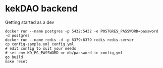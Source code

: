 # kekDAO backend

Getting started as a dev
```shell
docker run --name postgres -p 5432:5432 -e POSTGRES_PASSWORD=password -d postgres
docker run --name redis -d -p 6379:6379 redis redis-server
cp config-sample.yml config.yml
# edit config to suit your needs
# set env KD_PG_PASSWORD or db/password in config,yml
go build
make reset
```
